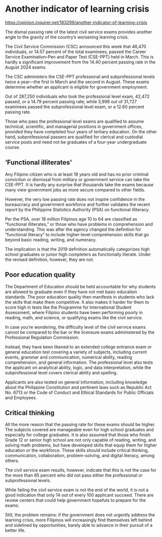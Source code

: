 # Another indicator of learning crisis

https://opinion.inquirer.net/183299/another-indicator-of-learning-crisis



The dismal passing rate of the latest civil service exams provides another angle to the gravity of the country’s worsening learning crisis.

The Civil Service Commission (CSC) announced this week that 46,470 individuals, or 14.57 percent of the total examinees, passed the Career Service Examination–Pen and Paper Test (CSE-PPT) held in March. This is hardly a significant improvement from the 14.40 percent passing rate in the August 2024 exams.

The CSC administers the CSE-PPT professional and subprofessional levels twice a year—the first in March and the second in August. These exams determine whether an applicant is eligible for government employment.

Out of 287,250 individuals who took the professional level exam, 42,472 passed, or a 14.79 percent passing rate; while 3,998 out of 31,727 examinees passed the subprofessional level exam, or a 12.60 percent passing rate.

Those who pass the professional level exams are qualified to assume technical, scientific, and managerial positions in government offices, provided they have completed four years of tertiary education. On the other hand, subprofessional passers are qualified for clerical and custodial service posts and need not be graduates of a four-year undergraduate course.



##  ‘Functional illiterates’



Any Filipino citizen who is at least 18 years old and has no prior criminal conviction or dismissal from military or government service can take the CSE-PPT. It is hardly any surprise that thousands take the exams because many view government jobs as more secure compared to other fields.

However, the very low passing rate does not inspire confidence in the bureaucracy and government workforce and further validates the recent report by the Philippine Statistics Authority (PSA) on functional illiteracy.

Per the PSA, over 18 million Filipinos age 10 to 64 are classified as “functional illiterates,” or those who have problems in comprehension and understanding. This was after the agency changed the definition for “functional literacy” to include higher-level comprehension skills that go beyond basic reading, writing, and numeracy.

The implication is that the 2019 definition automatically categorizes high school graduates or junior high completers as functionally literate. Under the revised definition, however, they are not.



##  Poor education quality



The Department of Education should be held accountable for why students are allowed to graduate even if they have not met basic education standards. The poor education quality then manifests in students who lack the skills that make them competitive. It also makes it harder for them to score high in tests like the Programme for International Student Assessment, where Filipino students have been performing poorly in reading, math, and science, or qualifying exams like the civil service.

In case you’re wondering, the difficulty level of the civil service exams cannot be compared to the bar or the licensure exams administered by the Professional Regulation Commission.

Instead, they have been likened to an extended college entrance exam or general education test covering a variety of subjects, including current events, grammar and communication, numerical ability, reading comprehension, and general information. The professional level also tests the applicant on analytical ability, logic, and data interpretation, while the subprofessional level covers clerical ability and spelling.

Applicants are also tested on general information, including knowledge about the Philippine Constitution and pertinent laws such as Republic Act No. 6713 or the Code of Conduct and Ethical Standards for Public Officials and Employees.



##  Critical thinking



All the more reason that the passing rate for these exams should be higher. The subjects covered are manageable even for high school graduates and especially for college graduates. It is also assumed that those who finish Grade 12 or senior high school are not only capable of reading, writing, and solving math problems, but have developed skills that equip them for higher education or the workforce. These skills should include critical thinking, communication, collaboration, problem-solving, and digital literacy, among others.

The civil service exam results, however, indicate that this is not the case for the more than 85 percent who did not pass either the professional or subprofessional levels.

While failing the civil service exam is not the end of the world, it is not a good indication that only 14 out of every 100 applicant succeed. There are review centers that could help government hopefuls to prepare for the exams.

Still, the problem remains: if the government does not urgently address the learning crisis, more Filipinos will increasingly find themselves left behind and sidelined by opportunities, barely able to advance in their pursuit of a better life.